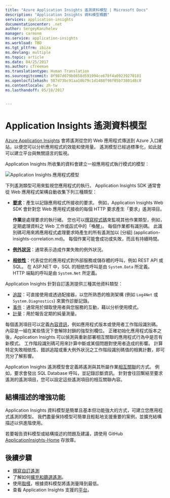 ```yaml
---
title: "Azure Application Insights 遙測資料模型 | Microsoft Docs"
description: "Application Insights 資料模型概觀"
services: application-insights
documentationcenter: .net
author: SergeyKanzhelev
manager: carmonm
ms.service: application-insights
ms.workload: TBD
ms.tgt_pltfrm: ibiza
ms.devlang: multiple
ms.topic: article
ms.date: 04/25/2017
ms.author: cfreeman
ms.translationtype: Human Translation
ms.sourcegitcommit: 8f987d079b8658d591994ce678f4a09239270181
ms.openlocfilehash: 587d73bc91aa10b79c1d1488f98f05b73801d8c8
ms.contentlocale: zh-tw
ms.lasthandoff: 05/18/2017


---
```

# <a name="application-insights-telemetry-data-model"></a>Application Insights 遙測資料模型

[Azure Application Insights](app-insights-overview.md) 會將遙測從您的 Web 應用程式傳送到 Azure 入口網站，以便您可以分析應用程式的效能和使用量。 遙測模型已經過標準化，如此就可以建立平台與無關語言的監視。 

Application Insights 所收集的資料會建立一般應用程式執行模式的模型︰

![Application Insights 應用程式模型](./media/application-insights-data-model/application-insights-data-model.png)

下列遙測類型可用來監視您應用程式的執行。 Application Insights SDK 通常會從 Web 應用程式架構自動收集下列三種類型：

* [**要求**](application-insights-data-model-request-telemetry.md)：產生以記錄應用程式所接收的要求。 例如，Application Insights Web SDK 會針對您 Web 應用程式接收的每個 HTTP 要求產生「要求」遙測項目。 

    **作業**是處理要求的執行緒。 您也可以[撰寫程式碼](app-insights-api-custom-events-metrics.md#trackrequest)來監視其他作業類型，例如，定期處理資料之 Web 工作或函式中的「喚醒」。  每個作業都有識別碼。 此識別碼可用來將應用程式處理要求時產生的所有遙測加以 [分組] (application-insights-correlation.md)。 每個作業可能會成功或失敗，而且有持續時間。
* [**例外狀況**](application-insights-data-model-exception-telemetry.md)：通常表示造成作業失敗的例外狀況。
* [**相依性**](application-insights-data-model-dependency-telemetry.md)：代表從您的應用程式對外部服務或儲存體的呼叫，例如 REST API 或 SQL。 在 ASP.NET 中，SQL 的相依性呼叫是由 `System.Data` 所定義。 HTTP 端點的呼叫是由 `System.Net` 所定義。 

Application Insights 針對自訂遙測提供三種其他資料類型：

* [追蹤](application-insights-data-model-trace-telemetry.md)：可直接使用或透過配接器，以您所熟悉的檢測架構 (例如 `Log4Net` 或 `System.Diagnostics`) 來實作診斷記錄。
* [事件](application-insights-data-model-event-telemetry.md)：通常用於擷取使用者與您服務的互動，藉以分析使用模式。
* [計量](application-insights-data-model-metric-telemetry.md)：用於報告定期的純量測量。

每個遙測項目可以定義[內容資訊](application-insights-data-model-context.md)，例如應用程式版本或使用者工作階段識別碼。 內容是一組在某些情況下會解除封鎖的強型別欄位。 正確初始化應用程式版本之後，Application Insights 可以偵測與重新部署相互關聯的應用程式行為中是否有新模式。 工作階段識別碼可用來計算中斷或某個問題對使用者造成的影響。 計算特定失敗相依性、錯誤追蹤或重大例外狀況之工作階段識別碼值的相異計數，即可充分了解影響。

Application Insights 遙測模型會定義將遙測與其所屬作業[相互關聯](application-insights-correlation.md)的方式。 例如，要求會發出 SQL Database 呼叫，並記錄診斷資訊。 針對會往回繫結至要求遙測的遙測項目，您可以設定這些遙測項目的相互關聯內容。

## <a name="schema-improvements"></a>結構描述的增強功能

Application Insights 資料模型是簡單且基本但功能強大的方式，可建立您應用程式遙測的模型。 我們盡量保持模型可簡單且輕鬆地支援重要的案例，並擴充結構描述以供進階使用。

若要報告資料模型或結構描述的問題及建議，請使用 GitHub [ApplicationInsights-Home](https://github.com/Microsoft/ApplicationInsights-Home/labels/schema) 存放庫。

## <a name="next-steps"></a>後續步驟

- [撰寫自訂遙測](app-insights-api-custom-events-metrics.md)
- 了解如何[擴充和篩選遙測](app-insights-api-filtering-sampling.md)。
- 使用[取樣](app-insights-sampling.md)，根據資料模型將遙測量降到最低。
- 查看 Application Insights 支援的[平台](app-insights-platforms.md)。

